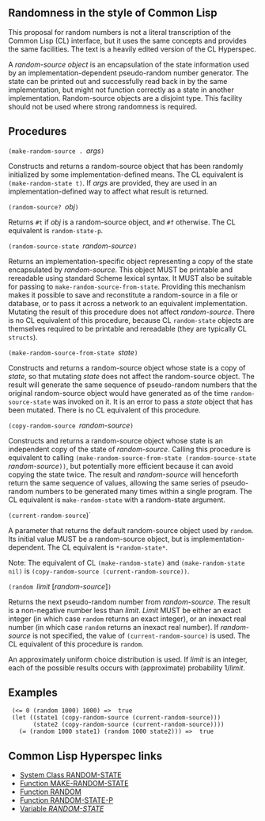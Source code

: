 ## Randomness in the style of Common Lisp

This proposal for random numbers is not a literal transcription of the Common Lisp (CL) interface, but it uses the same concepts and provides the same facilities.  The text is a heavily edited version of the CL Hyperspec.

A *random-source object* is an encapsulation of the state information used by an implementation-dependent pseudo-random number generator.  The state can be printed out and successfully read back in by the same implementation, but might not function correctly as a state in another implementation.  Random-source objects are a disjoint type.  This facility should not be used where strong randomness is required.

## Procedures

`(make-random-source . `*args*`)`

Constructs and returns a random-source object that has been randomly initialized by some implementation-defined means.  The CL equivalent is `(make-random-state t)`.  If *args* are provided, they are used in an implementation-defined way to affect what result is returned.

`(random-source? `*obj*`)`

Returns `#t` if *obj* is a random-source object, and `#f` otherwise.  The CL equivalent is `random-state-p`.

`(random-source-state `*random-source*`)`

Returns an implementation-specific object representing a copy of the state encapsulated by *random-source*.  This object MUST be printable and rereadable using standard Scheme lexical syntax.  It MUST also be suitable for passing to `make-random-source-from-state`.  Providing this mechanism makes it possible to save and reconstitute a random-source in a file or database, or to pass it across a network to an equivalent implementation.  Mutating the result of this procedure does not affect *random-source*.  There is no CL equivalent of this procedure, because CL `random-state` objects are themselves required to be printable and rereadable (they are typically CL `structs`).

`(make-random-source-from-state `*state*`)`

Constructs and returns a random-source object whose state is a copy of *state*, so that mutating *state* does not affect the random-source object.  The result will generate the same sequence of pseudo-random numbers that the original random-source object would have generated as of the time `random-source-state` was invoked on it.  It is an error to pass a *state* object that has been mutated.  There is no CL equivalent of this procedure.

`(copy-random-source `*random-source*`)`

Constructs and returns a random-source object whose state is an independent copy of the state of *random-source*.  Calling this procedure is equivalent to calling `(make-random-source-from-state (random-source-state `*random-source*`))`, but potentially more efficient because it can avoid copying the state twice.  The result and *random-source* will henceforth return the same sequence of values, allowing the same series of pseudo-random numbers to be generated many times within a single program.   The CL equivalent is `make-random-state` with a random-state argument.

`(current-random-source`)`

A parameter that returns the default random-source object used by `random`.  Its initial value MUST be a random-source object, but is implementation-dependent.  The CL equivalent is `*random-state*`.

Note:  The equivalent of CL `(make-random-state)` and `(make-random-state nil)` is `(copy-random-source (current-random-source))`.

`(random `*limit* [*random-source*]`)`

Returns the next pseudo-random number from *random-source*.  The result is a non-negative number less than *limit*.  *Limit* MUST be either an exact integer (in which case `random` returns an exact integer), or an inexact real number (in which case `random` returns an inexact real number).  If *random-source* is not specified, the value of `(current-random-source)` is used.  The CL equivalent of this procedure is `random`.

An approximately uniform choice distribution is used. If *limit* is an integer, each of the possible results occurs with (approximate) probability 1/*limit*.

## Examples

```
 (<= 0 (random 1000) 1000) =>  true
 (let ((state1 (copy-random-source (current-random-source)))
       (state2 (copy-random-source (current-random-source))))
   (= (random 1000 state1) (random 1000 state2))) =>  true
```

## Common Lisp Hyperspec links

* [System Class RANDOM-STATE](http://www.lispworks.com/documentation/HyperSpec/Body/t_rnd_st.htm)
* [Function MAKE-RANDOM-STATE](http://www.lispworks.com/documentation/HyperSpec/Body/f_mk_rnd.htm)
* [Function RANDOM](http://www.lispworks.com/documentation/HyperSpec/Body/f_random.htm)
* [Function RANDOM-STATE-P](http://www.lispworks.com/documentation/HyperSpec/Body/f_rnd_st.htm)
* [Variable *RANDOM-STATE*](http://www.lispworks.com/documentation/HyperSpec/Body/v_rnd_st.htm)

